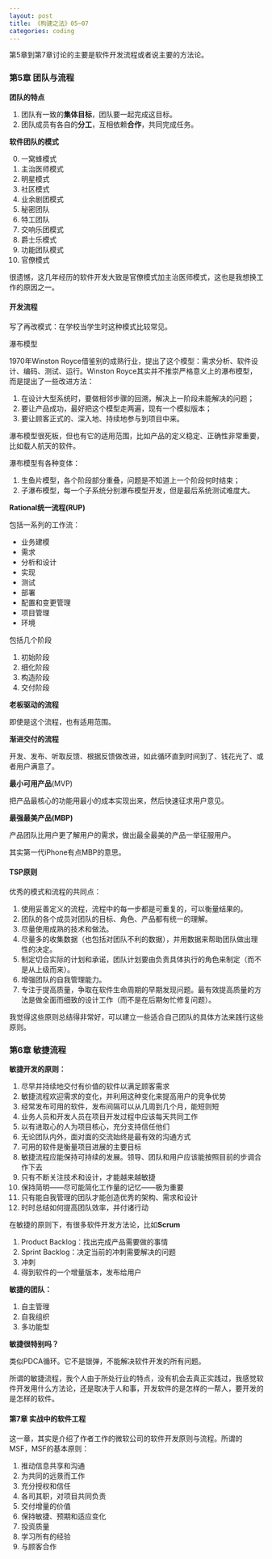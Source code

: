 ```yaml
---
layout: post
title: 《构建之法》05~07
categories: coding
---
```


第5章到第7章讨论的主要是软件开发流程或者说主要的方法论。<!-- more -->

### 第5章 团队与流程

**团队的特点**

1. 团队有一致的**集体目标**，团队要一起完成这目标。
2. 团队成员有各自的**分工**，互相依赖**合作**，共同完成任务。

**软件团队的模式**

0. 一窝蜂模式
1. 主治医师模式
2. 明星模式
3. 社区模式
4. 业余剧团模式
5. 秘密团队
6. 特工团队
7. 交响乐团模式
8. 爵士乐模式
9. 功能团队模式
10. 官僚模式

很遗憾，这几年经历的软件开发大致是官僚模式加主治医师模式，这也是我想换工作的原因之一。

#### 开发流程

写了再改模式：在学校当学生时这种模式比较常见。

瀑布模型

1970年Winston Royce借鉴别的成熟行业，提出了这个模型：需求分析、软件设计、编码、测试、运行。Winston Royce其实并不推崇严格意义上的瀑布模型，而是提出了一些改进方法：

1. 在设计大型系统时，要做相邻步骤的回溯，解决上一阶段未能解决的问题；
2. 要让产品成功，最好把这个模型走两遍，现有一个模拟版本；
3. 要让顾客正式的、深入地、持续地参与到项目中来。

瀑布模型很死板，但也有它的适用范围，比如产品的定义稳定、正确性非常重要，比如载人航天的软件。

瀑布模型有各种变体：

1. 生鱼片模型，各个阶段部分重叠，问题是不知道上一个阶段何时结束；
2. 子瀑布模型，每一个子系统分别瀑布模型开发，但是最后系统测试难度大。

**Rational统一流程(RUP)**

包括一系列的工作流：

* 业务建模
* 需求
* 分析和设计
* 实现
* 测试
* 部署
* 配置和变更管理
* 项目管理
* 环境

包括几个阶段

1. 初始阶段
2. 细化阶段
3. 构造阶段
4. 交付阶段

**老板驱动的流程**

即使是这个流程，也有适用范围。

**渐进交付的流程**

开发、发布、听取反馈、根据反馈做改进，如此循环直到时间到了、钱花光了、或者用户满意了。

**最小可用产品**(MVP)

把产品最核心的功能用最小的成本实现出来，然后快速征求用户意见。

**最强最美产品(MBP)**

产品团队比用户更了解用户的需求，做出最全最美的产品一举征服用户。

其实第一代iPhone有点MBP的意思。

#### TSP原则

优秀的模式和流程的共同点：

1. 使用妥善定义的流程，流程中的每一步都是可重复的，可以衡量结果的。
2. 团队的各个成员对团队的目标、角色、产品都有统一的理解。
3. 尽量使用成熟的技术和做法。
4. 尽量多的收集数据（也包括对团队不利的数据），并用数据来帮助团队做出理性的决定。
5. 制定切合实际的计划和承诺，团队计划要由负责具体执行的角色来制定（而不是从上级而来）。
6. 增强团队的自我管理能力。
7. 专注于提高质量，争取在软件生命周期的早期发现问题。最有效提高质量的方法是做全面而细致的设计工作（而不是在后期匆忙修复问题）。

我觉得这些原则总结得非常好，可以建立一些适合自己团队的具体方法来践行这些原则。

### 第6章 敏捷流程

**敏捷开发的原则：**

1. 尽早并持续地交付有价值的软件以满足顾客需求
2. 敏捷流程欢迎需求的变化，并利用这种变化来提高用户的竞争优势
3. 经常发布可用的软件，发布间隔可以从几周到几个月，能短则短
4. 业务人员和开发人员在项目开发过程中应该每天共同工作
5. 以有进取心的人为项目核心，充分支持信任他们
6. 无论团队内外，面对面的交流始终是最有效的沟通方式
7. 可用的软件是衡量项目进展的主要目标
8. 敏捷流程应能保持可持续的发展。领导、团队和用户应该能按照目前的步调合作下去
9. 只有不断关注技术和设计，才能越来越敏捷
10. 保持简明——尽可能简化工作量的记忆——极为重要
11. 只有能自我管理的团队才能创造优秀的架构、需求和设计
12. 时时总结如何提高团队效率，并付诸行动

在敏捷的原则下，有很多软件开发方法论，比如**Scrum**

1. Product Backlog：找出完成产品需要做的事情
2. Sprint Backlog：决定当前的冲刺需要解决的问题
3. 冲刺
4. 得到软件的一个增量版本，发布给用户

**敏捷的团队：**

1. 自主管理
2. 自我组织
3. 多功能型

**敏捷很特别吗？**

类似PDCA循环。它不是银弹，不能解决软件开发的所有问题。

所谓的敏捷流程，我个人由于所处行业的特点，没有机会去真正实践过，我感觉软件开发用什么方法论，还是取决于人和事，开发软件的是怎样的一帮人，要开发的是怎样的软件。

#### 第7章 实战中的软件工程

这一章，其实是介绍了作者工作的微软公司的软件开发原则与流程。所谓的MSF，MSF的基本原则：

1. 推动信息共享和沟通
2. 为共同的远景而工作
3. 充分授权和信任
4. 各司其职，对项目共同负责
5. 交付增量的价值
6. 保持敏捷、预期和适应变化
7. 投资质量
8. 学习所有的经验
9. 与顾客合作



